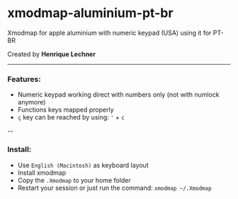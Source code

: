 # xmodmap-aluminium-pt-br
Xmodmap for apple aluminium with numeric keypad (USA) using it for PT-BR

Created by **Henrique Lechner**

---

### Features:

- Numeric keypad working direct with numbers only (not with numlock anymore)
- Functions keys mapped properly
- `ç` key can be reached by using: `'` + `c`

--

### Install:
- Use `English (Macintosh)` as keyboard layout
- Install xmodmap
- Copy the `.Xmodmap` to your home folder
- Restart your session or just run the command: `xmodmap ~/.Xmodmap`
